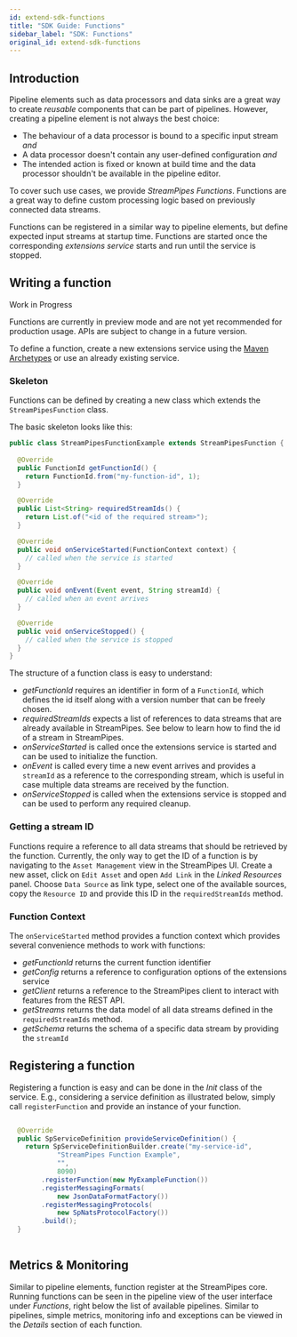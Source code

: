 ```yaml
---
id: extend-sdk-functions
title: "SDK Guide: Functions"
sidebar_label: "SDK: Functions"
original_id: extend-sdk-functions
---
```


## Introduction

Pipeline elements such as data processors and data sinks are a great way 
to create _reusable_ components that can be part of pipelines.
However, creating a pipeline element is not always the best choice:

* The behaviour of a data processor is bound to a specific input stream _and_
* A data processor doesn't contain any user-defined configuration _and_
* The intended action is fixed or known at build time and the data processor shouldn't be available in the pipeline editor.

To cover such use cases, we provide _StreamPipes Functions_. Functions 
are a great way to define custom processing logic based on previously 
connected data streams.

Functions can be registered in a similar way to pipeline elements, but define expected input 
streams at startup time. Functions are started once the corresponding _extensions service_ starts
and run until the service is stopped. 

## Writing a function

<div class="admonition warning">
    <div class="admonition-title">Work in Progress</div>
    <p>Functions are currently in preview mode and are not yet recommended for production usage. 
APIs are subject to change in a future version.</p>
</div>

To define a function, create a new extensions service using the [Maven Archetypes](06_extend-archetypes.md) or use an already existing service.

### Skeleton

Functions can be defined by creating a new class which extends the ``StreamPipesFunction`` class.

The basic skeleton looks like this:

```java
public class StreamPipesFunctionExample extends StreamPipesFunction {
  
  @Override
  public FunctionId getFunctionId() {
    return FunctionId.from("my-function-id", 1);
  }

  @Override
  public List<String> requiredStreamIds() {
    return List.of("<id of the required stream>");
  }

  @Override
  public void onServiceStarted(FunctionContext context) {
    // called when the service is started
  }

  @Override
  public void onEvent(Event event, String streamId) {
    // called when an event arrives
  }

  @Override
  public void onServiceStopped() {
    // called when the service is stopped
  }
}

```

The structure of a function class is easy to understand:
* _getFunctionId_ requires an identifier in form of a ``FunctionId``, which defines the id itself along with a version number that can be freely chosen.
* _requiredStreamIds_ expects a list of references to data streams that are already available in StreamPipes. See below to learn how to find the id of a stream in StreamPipes.
* _onServiceStarted_ is called once the extensions service is started and can be used to initialize the function.
* _onEvent_ is called every time a new event arrives and provides a ``streamId`` as a reference to the corresponding stream, which is useful in case multiple data streams are received by the function.
* _onServiceStopped_ is called when the extensions service is stopped and can be used to perform any required cleanup.

### Getting a stream ID

Functions require a reference to all data streams that should be retrieved by the function.
Currently, the only way to get the ID of a function is by navigating to the ``Asset Management`` view in the StreamPipes UI.
Create a new asset, click on ``Edit Asset`` and open ``Add Link`` in the _Linked Resources_ panel.
Choose ``Data Source`` as link type, select one of the available sources, copy the ``Resource ID`` and provide this ID in the ``requiredStreamIds`` method.

### Function Context

The ``onServiceStarted`` method provides a function context which provides several convenience methods to work with functions:

* _getFunctionId_ returns the current function identifier
* _getConfig_ returns a reference to configuration options of the extensions service
* _getClient_ returns a reference to the StreamPipes client to interact with features from the REST API.
* _getStreams_ returns the data model of all data streams defined in the ``requiredStreamIds`` method.
* _getSchema_ returns the schema of a specific data stream by providing the ``streamId``


## Registering a function

Registering a function is easy and can be done in the _Init_ class of the service.
E.g., considering a service definition as illustrated below, simply call ``registerFunction`` and 
provide an instance of your function.

```java

  @Override
  public SpServiceDefinition provideServiceDefinition() {
    return SpServiceDefinitionBuilder.create("my-service-id",
            "StreamPipes Function Example",
            "",
            8090)
        .registerFunction(new MyExampleFunction())
        .registerMessagingFormats(
            new JsonDataFormatFactory())
        .registerMessagingProtocols(
            new SpNatsProtocolFactory())
        .build();
  }
  
```

## Metrics & Monitoring

Similar to pipeline elements, function register at the StreamPipes core. 
Running functions can be seen in the pipeline view of the user interface under _Functions_, right below the list of available pipelines.
Similar to pipelines, simple metrics, monitoring info and exceptions can be viewed in the _Details_ section of each function. 
